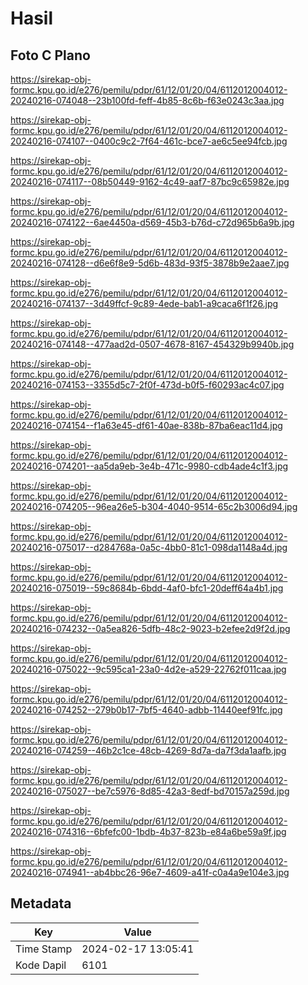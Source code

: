 # Hasil

## Foto C Plano

https://sirekap-obj-formc.kpu.go.id/e276/pemilu/pdpr/61/12/01/20/04/6112012004012-20240216-074048--23b100fd-feff-4b85-8c6b-f63e0243c3aa.jpg

https://sirekap-obj-formc.kpu.go.id/e276/pemilu/pdpr/61/12/01/20/04/6112012004012-20240216-074107--0400c9c2-7f64-461c-bce7-ae6c5ee94fcb.jpg

https://sirekap-obj-formc.kpu.go.id/e276/pemilu/pdpr/61/12/01/20/04/6112012004012-20240216-074117--08b50449-9162-4c49-aaf7-87bc9c65982e.jpg

https://sirekap-obj-formc.kpu.go.id/e276/pemilu/pdpr/61/12/01/20/04/6112012004012-20240216-074122--6ae4450a-d569-45b3-b76d-c72d965b6a9b.jpg

https://sirekap-obj-formc.kpu.go.id/e276/pemilu/pdpr/61/12/01/20/04/6112012004012-20240216-074128--d6e6f8e9-5d6b-483d-93f5-3878b9e2aae7.jpg

https://sirekap-obj-formc.kpu.go.id/e276/pemilu/pdpr/61/12/01/20/04/6112012004012-20240216-074137--3d49ffcf-9c89-4ede-bab1-a9caca6f1f26.jpg

https://sirekap-obj-formc.kpu.go.id/e276/pemilu/pdpr/61/12/01/20/04/6112012004012-20240216-074148--477aad2d-0507-4678-8167-454329b9940b.jpg

https://sirekap-obj-formc.kpu.go.id/e276/pemilu/pdpr/61/12/01/20/04/6112012004012-20240216-074153--3355d5c7-2f0f-473d-b0f5-f60293ac4c07.jpg

https://sirekap-obj-formc.kpu.go.id/e276/pemilu/pdpr/61/12/01/20/04/6112012004012-20240216-074154--f1a63e45-df61-40ae-838b-87ba6eac11d4.jpg

https://sirekap-obj-formc.kpu.go.id/e276/pemilu/pdpr/61/12/01/20/04/6112012004012-20240216-074201--aa5da9eb-3e4b-471c-9980-cdb4ade4c1f3.jpg

https://sirekap-obj-formc.kpu.go.id/e276/pemilu/pdpr/61/12/01/20/04/6112012004012-20240216-074205--96ea26e5-b304-4040-9514-65c2b3006d94.jpg

https://sirekap-obj-formc.kpu.go.id/e276/pemilu/pdpr/61/12/01/20/04/6112012004012-20240216-075017--d284768a-0a5c-4bb0-81c1-098da1148a4d.jpg

https://sirekap-obj-formc.kpu.go.id/e276/pemilu/pdpr/61/12/01/20/04/6112012004012-20240216-075019--59c8684b-6bdd-4af0-bfc1-20deff64a4b1.jpg

https://sirekap-obj-formc.kpu.go.id/e276/pemilu/pdpr/61/12/01/20/04/6112012004012-20240216-074232--0a5ea826-5dfb-48c2-9023-b2efee2d9f2d.jpg

https://sirekap-obj-formc.kpu.go.id/e276/pemilu/pdpr/61/12/01/20/04/6112012004012-20240216-075022--9c595ca1-23a0-4d2e-a529-22762f011caa.jpg

https://sirekap-obj-formc.kpu.go.id/e276/pemilu/pdpr/61/12/01/20/04/6112012004012-20240216-074252--279b0b17-7bf5-4640-adbb-11440eef91fc.jpg

https://sirekap-obj-formc.kpu.go.id/e276/pemilu/pdpr/61/12/01/20/04/6112012004012-20240216-074259--46b2c1ce-48cb-4269-8d7a-da7f3da1aafb.jpg

https://sirekap-obj-formc.kpu.go.id/e276/pemilu/pdpr/61/12/01/20/04/6112012004012-20240216-075027--be7c5976-8d85-42a3-8edf-bd70157a259d.jpg

https://sirekap-obj-formc.kpu.go.id/e276/pemilu/pdpr/61/12/01/20/04/6112012004012-20240216-074316--6bfefc00-1bdb-4b37-823b-e84a6be59a9f.jpg

https://sirekap-obj-formc.kpu.go.id/e276/pemilu/pdpr/61/12/01/20/04/6112012004012-20240216-074941--ab4bbc26-96e7-4609-a41f-c0a4a9e104e3.jpg


## Metadata

| Key        | Value               |
| ---------- | ------------------- |
| Time Stamp | 2024-02-17 13:05:41 |
| Kode Dapil | 6101                |



